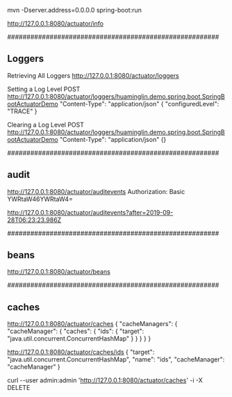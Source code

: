 mvn -Dserver.address=0.0.0.0 spring-boot:run

http://127.0.0.1:8080/actuator/info


#######################################################
## Loggers
Retrieving All Loggers
http://127.0.0.1:8080/actuator/loggers

Setting a Log Level
POST http://127.0.0.1:8080/actuator/loggers/huaminglin.demo.spring.boot.SpringBootActuatorDemo
"Content-Type": "application/json"
{ "configuredLevel": "TRACE" }

Clearing a Log Level
POST http://127.0.0.1:8080/actuator/loggers/huaminglin.demo.spring.boot.SpringBootActuatorDemo
"Content-Type": "application/json"
{}

#######################################################
## audit
http://127.0.0.1:8080/actuator/auditevents
Authorization: Basic YWRtaW46YWRtaW4=

http://127.0.0.1:8080/actuator/auditevents?after=2019-09-28T06:23:23.986Z

#######################################################
## beans
http://127.0.0.1:8080/actuator/beans

#######################################################
## caches
http://127.0.0.1:8080/actuator/caches
{
    "cacheManagers": {
        "cacheManager": {
            "caches": {
                "ids": {
                    "target": "java.util.concurrent.ConcurrentHashMap"
                }
            }
        }
    }
}

http://127.0.0.1:8080/actuator/caches/ids
{
    "target": "java.util.concurrent.ConcurrentHashMap",
    "name": "ids",
    "cacheManager": "cacheManager"
}

curl --user admin:admin 'http://127.0.0.1:8080/actuator/caches' -i -X DELETE
